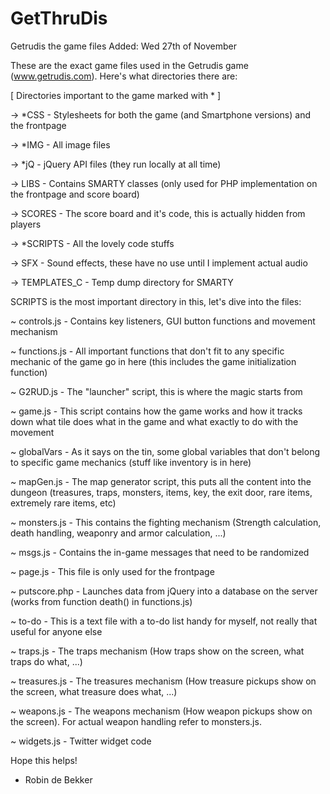 GetThruDis
==========

Getrudis the game files
Added: Wed 27th of November

These are the exact game files used in the Getrudis game (www.getrudis.com). Here's what directories there are:

[ Directories important to the game marked with * ]

-> *CSS - Stylesheets for both the game (and Smartphone versions) and the frontpage

-> *IMG - All image files

-> *jQ - jQuery API files (they run locally at all time)

-> LIBS - Contains SMARTY classes (only used for PHP implementation on the frontpage and score board)

-> SCORES - The score board and it's code, this is actually hidden from players

-> *SCRIPTS - All the lovely code stuffs

-> SFX - Sound effects, these have no use until I implement actual audio

-> TEMPLATES_C - Temp dump directory for SMARTY


SCRIPTS is the most important directory 
in this, let's dive into the files:

~ controls.js - Contains key listeners, GUI button functions and movement mechanism

~ functions.js - All important functions that don't fit to any specific mechanic of the game go in here (this includes
the game initialization function)

~ G2RUD.js - The "launcher" script, this is where the magic starts from

~ game.js - This script contains how the game works and how it tracks down what tile does what in the game and what
exactly to do with the movement

~ globalVars - As it says on the tin, some global variables that don't belong to specific game mechanics (stuff like
inventory is in here)

~ mapGen.js - The map generator script, this puts all the content into the dungeon (treasures, traps, monsters, items,
key, the exit door, rare items, extremely rare items, etc)

~ monsters.js - This contains the fighting mechanism (Strength calculation, death handling, weaponry and armor 
calculation, ...)

~ msgs.js - Contains the in-game messages that need to be randomized

~ page.js - This file is only used for the frontpage

~ putscore.php - Launches data from jQuery into a database on the server (works from function death() in functions.js)

~ to-do - This is a text file with a to-do list handy for myself, not really that useful for anyone else

~ traps.js - The traps mechanism (How traps show on the screen, what traps do what, ...)

~ treasures.js - The treasures mechanism (How treasure pickups show on the screen, what treasure does what, ...)

~ weapons.js - The weapons mechanism (How weapon pickups show on the screen). For actual weapon handling refer to
monsters.js.

~ widgets.js - Twitter widget code



Hope this helps!

- Robin de Bekker
